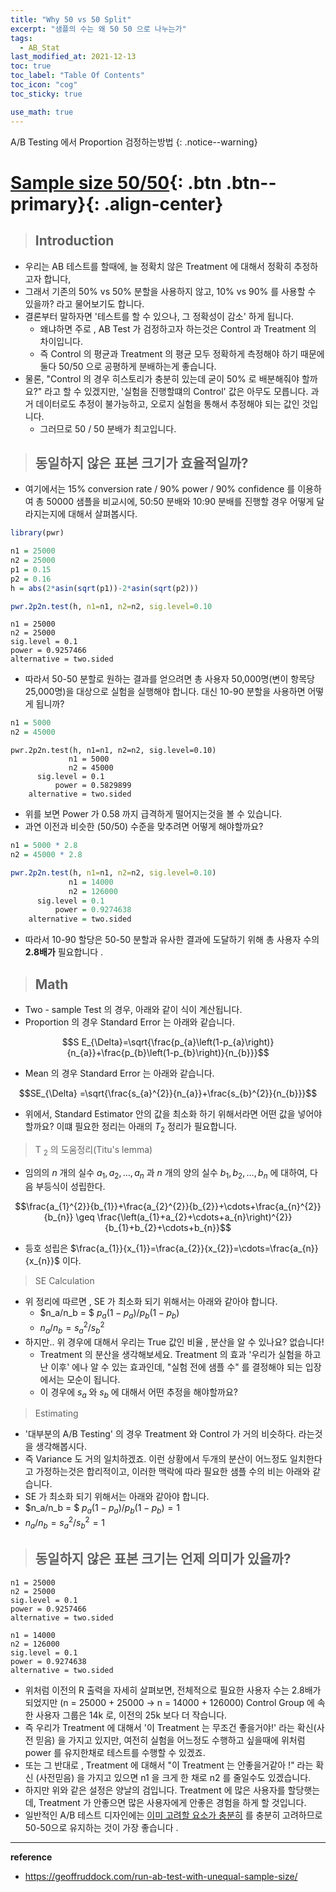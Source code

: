 ```yaml
---
title: "Why 50 vs 50 Split"
excerpt: "샘플의 수는 왜 50 50 으로 나누는가"
tags:
  - AB_Stat
last_modified_at: 2021-12-13
toc: true
toc_label: "Table Of Contents"
toc_icon: "cog"
toc_sticky: true

use_math: true
---
```


A/B Testing 에서 Proportion 검정하는방법
{: .notice--warning}

# [Sample size 50/50](#link){: .btn .btn--primary}{: .align-center}

> ## Introduction

- 우리는 AB 테스트를 할때에, 늘 정확치 않은 Treatment 에 대해서 정확히 추정하고자 합니다,
- 그래서 기존의 50% vs 50% 분할을 사용하지 않고, 10% vs 90% 를 사용할 수 있을까? 라고 물어보기도 합니다.
- 결론부터 말하자면 '테스트를 할 수 있으나, 그 정확성이 감소' 하게 됩니다.
  - 왜냐하면 주로 , AB Test 가 검정하고자 하는것은 Control 과 Treatment 의 차이입니다.
  - 즉 Control 의 평균과 Treatment 의 평균 모두 정확하게 측정해야 하기 때문에 둘다 50/50 으로 공평하게 분배하는게 좋습니다.
- 물론, "Control 의 경우 히스토리가 충분히 있는데 굳이 50% 로 배분해줘야 할까요?" 라고 할 수 있겠지만,  '실험을 진행할떄의 Control' 값은 아무도 모릅니다. 과거 데이터로도 추정이 불가능하고, 오로지 실험을 통해서 추정해야 되는 값인 것입니다.
  - 그러므로 50 / 50 분배가 최고입니다.

> ##  동일하지 않은 표본 크기가 효율적일까?

- 여기에서는  15% conversion rate / 90% power /  90% confidence 를 이용하여 총 50000 샘플을 비교시에, 50:50 분배와 10:90 분배를 진행할 경우 어떻게 달라지는지에 대해서 살펴봅시다.

```R
library(pwr)

n1 = 25000
n2 = 25000
p1 = 0.15
p2 = 0.16
h = abs(2*asin(sqrt(p1))-2*asin(sqrt(p2)))

pwr.2p2n.test(h, n1=n1, n2=n2, sig.level=0.10
```

```
n1 = 25000
n2 = 25000
sig.level = 0.1
power = 0.9257466
alternative = two.sided
```

- 따라서 50-50 분할로 원하는 결과를 얻으려면 총 사용자 50,000명(변이 항목당 25,000명)을 대상으로 실험을 실행해야 합니다. 대신 10-90 분할을 사용하면 어떻게 됩니까?

```R
n1 = 5000
n2 = 45000
```

```
pwr.2p2n.test(h, n1=n1, n2=n2, sig.level=0.10)
             n1 = 5000
             n2 = 45000
      sig.level = 0.1
          power = 0.5829899
    alternative = two.sided
```

- 위를 보면 Power 가 0.58 까지 급격하게 떨어지는것을 볼 수 있습니다. 
- 과연 이전과 비슷한 (50/50) 수준을 맞추려면 어떻게 해야할까요?

```R
n1 = 5000 * 2.8
n2 = 45000 * 2.8

pwr.2p2n.test(h, n1=n1, n2=n2, sig.level=0.10)
             n1 = 14000
             n2 = 126000
      sig.level = 0.1
          power = 0.9274638
    alternative = two.sided
```

- 따라서 10-90 할당은 50-50 분할과 유사한 결과에 도달하기 위해 총 사용자 수의 **2.8배가** 필요합니다 . 

> ## Math

- Two - sample Test 의 경우, 아래와 같이 식이 계산됩니다. 
- Proportion 의 경우 Standard Error 는 아래와 같습니다.

$$S E_{\Delta}=\sqrt{\frac{p_{a}\left(1-p_{a}\right)}{n_{a}}+\frac{p_{b}\left(1-p_{b}\right)}{n_{b}}}$$

- Mean 의 경우 Standard Error 는 아래와 같습니다.

$$SE_{\Delta} =\sqrt{\frac{s_{a}^{2}}{n_{a}}+\frac{s_{b}^{2}}{n_{b}}}$$

- 위에서, Standard Estimator 안의 값을 최소화 하기 위해서라면 어떤 값을 넣어야 할까요? 이떄 필요한 정리는 아래의 $T_2$ 정리가 필요합니다.

> T $_{2}$ 의 도움정리(Titu's lemma)

- 임의의 $n$ 개의 실수 $a_{1}, a_{2}, \ldots, a_{n}$ 과 $n$ 개의 양의 실수 $b_{1}, b_{2}, \ldots, b_{n}$ 에 대하여, 다음 부등식이 성립한다.

$$\frac{a_{1}^{2}}{b_{1}}+\frac{a_{2}^{2}}{b_{2}}+\cdots+\frac{a_{n}^{2}}{b_{n}} \geq \frac{\left(a_{1}+a_{2}+\cdots+a_{n}\right)^{2}}{b_{1}+b_{2}+\cdots+b_{n}}$$

- 등호 성립은 $\frac{a_{1}}{x_{1}}=\frac{a_{2}}{x_{2}}=\cdots=\frac{a_{n}}{x_{n}}$ 이다.

> SE Calculation

- 위 정리에 따르면 , SE 가 최소화 되기 위해서는 아래와 같아야 합니다. 
  -  $n_a/n_b =  $ $p_a(1-p_a)/p_b(1-p_b)$ 
  - $n_a/n_b = s_a^2 /s_b^2$
- 하지만.. 위 경우에 대해서 우리는 True 값인 비율 , 분산을 알 수 있나요? 없습니다!
  - Treatment 의 분산을 생각해보세요. Treatment 의 효과 '우리가 실험을 하고 난 이후' 에나 알 수 있는 효과인데, "실험 전에 샘플 수" 를 결정해야 되는 입장에서는 모순이 됩니다.
  - 이 경우에 $s_a$ 와 $s_b$ 에 대해서 어떤 추정을 해야할까요?

> Estimating

-  '대부분의 A/B Testing' 의 경우 Treatment 와 Control 가 거의 비슷하다. 라는것을 생각해봅시다. 
- 즉 Variance 도 거의 일치하겠죠. 이런 상황에서 두개의 분산이 어느정도 일치한다고 가정하는것은 합리적이고, 이러한 맥락에 따라 필요한 샘플 수의 비는 아래와 같습니다.
-  SE 가 최소화 되기 위해서는 아래와 같아야 합니다. 
  -  $n_a/n_b =  $ $p_a(1-p_a)/p_b(1-p_b) = 1$ 
  - $n_a/n_b = s_a^2 /s_b^2 = 1$

> ##  동일하지 않은 표본 크기는 언제 의미가 있을까?

```
n1 = 25000
n2 = 25000
sig.level = 0.1
power = 0.9257466
alternative = two.sided
```

```
n1 = 14000
n2 = 126000
sig.level = 0.1
power = 0.9274638
alternative = two.sided
```

- 위처럼 이전의 R 출력을 자세히 살펴보면, 전체적으로 필요한 사용자 수는 2.8배가 되었지만 (n = 25000 + 25000 -> n = 14000 + 126000) Control Group 에 속한 사용자 그룹은 14k 로, 이전의 25k 보다 더 작습니다.
- 즉 우리가 Treatment 에 대해서 '이 Treatment 는 무조건 좋을거야!' 라는 확신(사전 믿음) 을 가지고 있지만, 여전히 실험을 어느정도 수행하고 싶을때에 위처럼 power 를 유지한채로 테스트를 수행할 수 있겠죠. 
- 또는 그 반대로 , Treatment 에 대해서 "이 Treatment 는 안좋을거같아 !" 라는 확신 (사전믿음) 을 가지고 있으면 n1 을 크게 한 채로 n2 를 줄일수도 있겠습니다. 
- 하지만 위와 같은 설정은 양날의 검입니다. Treatment 에 많은 사용자를 할당햇는데, Treatment 가 안좋으면 많은 사용자에게 안좋은 경험을 하게 할 것입니다. 
- 일반적인 A/B 테스트 디자인에는 [이미 고려할 요소가 충분히](https://geoffruddock.com/ab-testing-with-a-symmetric-risk-profile/) 를 충분히 고려하므로 50-50으로 유지하는 것이 가장 좋습니다 .

---

**reference**

- https://geoffruddock.com/run-ab-test-with-unequal-sample-size/



